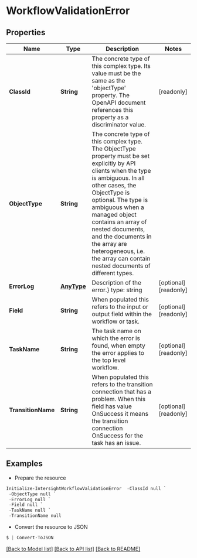 # WorkflowValidationError
## Properties

Name | Type | Description | Notes
------------ | ------------- | ------------- | -------------
**ClassId** | **String** | The concrete type of this complex type. Its value must be the same as the &#39;objectType&#39; property. The OpenAPI document references this property as a discriminator value. | [readonly] 
**ObjectType** | **String** | The concrete type of this complex type. The ObjectType property must be set explicitly by API clients when the type is ambiguous. In all other cases, the  ObjectType is optional.  The type is ambiguous when a managed object contains an array of nested documents, and the documents in the array are heterogeneous, i.e. the array can contain nested documents of different types. | 
**ErrorLog** | [**AnyType**](.md) | Description of the error.} type: string | [optional] [readonly] 
**Field** | **String** | When populated this refers to the input or output field within the workflow or task. | [optional] [readonly] 
**TaskName** | **String** | The task name on which the error is found, when empty the error applies to the top level workflow. | [optional] [readonly] 
**TransitionName** | **String** | When populated this refers to the transition connection that has a problem. When this field has value OnSuccess it means the transition connection OnSuccess for the task has an issue. | [optional] [readonly] 

## Examples

- Prepare the resource
```powershell
Initialize-IntersightWorkflowValidationError  -ClassId null `
 -ObjectType null `
 -ErrorLog null `
 -Field null `
 -TaskName null `
 -TransitionName null
```

- Convert the resource to JSON
```powershell
$ | Convert-ToJSON
```

[[Back to Model list]](../README.md#documentation-for-models) [[Back to API list]](../README.md#documentation-for-api-endpoints) [[Back to README]](../README.md)

